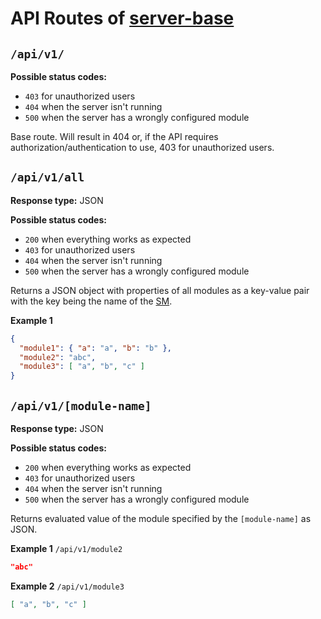 # API Routes of [server-base](https://github.com/server-state/server-base)

## `/api/v1/`
**Possible status codes:**
* `403` for unauthorized users
* `404` when the server isn't running
* `500` when the server has a wrongly configured module

Base route. Will result in 404 or, if the API requires
authorization/authentication to use, 403 for unauthorized users.

## `/api/v1/all`
**Response type:** JSON

**Possible status codes:**
* `200` when everything works as expected
* `403` for unauthorized users
* `404` when the server isn't running
* `500` when the server has a wrongly configured module

Returns a JSON object with properties of all modules as a key-value pair with
the key being the name of the [SM](../terminology/server-module.md).

**Example 1**
```json
{
  "module1": { "a": "a", "b": "b" },
  "module2": "abc",
  "module3": [ "a", "b", "c" ]
}
```

## `/api/v1/[module-name]`
**Response type:** JSON

**Possible status codes:**
* `200` when everything works as expected
* `403` for unauthorized users
* `404` when the server isn't running
* `500` when the server has a wrongly configured module

Returns evaluated value of the module specified by the `[module-name]` as JSON.

**Example 1**
`/api/v1/module2`

```json
"abc"
```

**Example 2**
`/api/v1/module3`

```json
[ "a", "b", "c" ]
```
